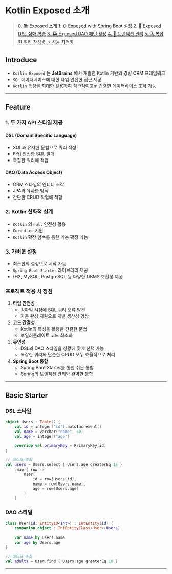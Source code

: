 # Kotlin Exposed 소개

> [0. 📚 Exposed 소개](./00_kotlin-exposed.md)
> [1. ⚙️ Exposed with Spring Boot 설정](./01_kotlin-exposed.md)
> [2. 🔧 Exposed DSL 심화 학습](./02_kotlin-exposed.md)
> [3. 🏭 Exposed DAO 패턴 활용](./03_kotlin-exposed.md)
> [4. 💫 트랜잭션 관리](./04_kotlin-exposed.md)
> [5. 🔍 복잡한 쿼리 작성](./05_kotlin-exposed.md)
> [6. ⚡ 성능 최적화](./06_kotlin-exposed.md)

## Introduce

- `Kotlin Exposed` 는 **JetBrains** 에서 개발한 Kotlin 기반의 경량 ORM 프레임워크
- `SQL` 데이터베이스에 대한 타입 안전한 접근 제공
- `Kotlin` 특성을 최대한 활용하여 직관적이고m 간결한 데이터베이스 조작 가능

---

## Feature

### 1. **두 가지 API 스타일 제공**

#### **DSL (Domain Specific Language)**

- SQL과 유사한 문법으로 쿼리 작성
- 타입 안전한 SQL 빌더
- 복잡한 쿼리에 적합

#### **DAO (Data Access Object)**

- ORM 스타일의 엔티티 조작
- JPA와 유사한 방식
- 간단한 CRUD 작업에 적합

### 2. **Kotlin 친화적 설계**

- `Kotlin` 의 `null` 안전성 활용
- `Coroutine` 지원
- `Kotlin` 확장 함수를 통한 기능 확장 가능

### 3. **가벼운 설정**

- 최소한의 설정으로 시작 가능
- `Spring Boot Starter` 라이브러리 제공
- (H2, MySQL, PostgreSQL 등 다양한 DBMS 호환성 제공

### 프로젝트 적용 시 장점

1. **타입 안전성**
   - 컴파일 시점에 SQL 쿼리 오류 발견
   - 자동 완성 지원으로 개발 생산성 향상
2. **코드 간결성**
   - Kotlin의 특성을 활용한 간결한 문법
   - 보일러플레이트 코드 최소화
3. **유연성**
   - DSL과 DAO 스타일을 상황에 맞게 선택 가능
   - 복잡한 쿼리와 단순한 CRUD 모두 효율적으로 처리
4. **Spring Boot 통합**
   - Spring Boot Starter를 통한 쉬운 통합
   - Spring의 트랜잭션 관리와 완벽한 통합

---

## Basic Starter

### DSL 스타일

```kotlin
object Users : Table() {
    val id = integer("id").autoIncrement()
    val name = varchar("name", 50)
    val age = integer("age")
    
    override val primaryKey = PrimaryKey(id)
}

// 데이터 조회
val users = Users.select { Users.age greaterEq 18 }
    .map { row ->
        User(
            id = row[Users.id],
            name = row[Users.name],
            age = row[Users.age]
        )
    }
```

### DAO 스타일

```kotlin
class User(id: EntityID<Int>) : IntEntity(id) {
    companion object : IntEntityClass<User>(Users)
    
    var name by Users.name
    var age by Users.age
}

// 데이터 조회
val adults = User.find { Users.age greaterEq 18 }
```

---
